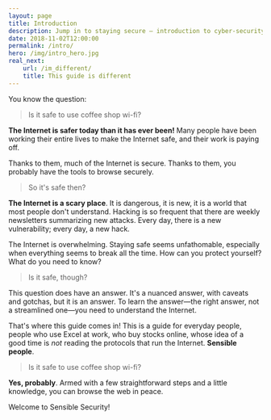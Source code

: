 ```yaml
---
layout: page
title: Introduction
description: Jump in to staying secure – introduction to cyber-security techniques for sensible people.
date: 2018-11-02T12:00:00
permalink: /intro/
hero: /img/intro_hero.jpg
real_next:
    url: /im_different/
    title: This guide is different
---
```


<!-- [hero image: Alice and Bob waiting in a coffee shop and literally everyone else is a stereotypical "hacker" in a trench coat] -->

You know the question:

> Is it safe to use coffee shop wi-fi?

**The Internet is safer today than it has ever been!** Many people have been working their entire lives to make the Internet safe, and their work is paying off.

Thanks to them, much of the Internet is secure. Thanks to them, you probably have the tools to browse securely.

> So it's safe then?

**The Internet is a scary place**. It is dangerous, it is new, it is a world that most people don't understand. Hacking is so frequent that there are weekly newsletters summarizing new attacks. Every day, there is a new vulnerability; every day, a new  hack.

The Internet is overwhelming. Staying safe seems unfathomable, especially when everything seems to break all the time. How can you protect yourself? What do you need to know?

> Is it safe, though?

This question does have an answer. It's a nuanced answer, with caveats and gotchas, but it is an answer. To learn the answer—the right answer, not a streamlined one—you need to understand the Internet.

That's where this guide comes in! This is a guide for everyday people, people who use Excel at work, who buy stocks online, whose idea of a good time is *not* reading the protocols that run the Internet. **Sensible people**.

> Is it safe to use coffee shop wi-fi?

**Yes, probably**. Armed with a few straightforward steps and a little knowledge, you can browse the web in peace.

Welcome to Sensible Security!
